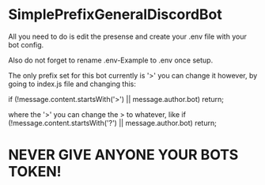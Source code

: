 # SimplePrefixGeneralDiscordBot

All you need to do is edit the presense and create your .env file with your bot config.

Also do not forget to rename .env-Example to .env once setup.

The only prefix set for this bot currently is '>' you can change it however, by going to index.js file and changing this:

if (!message.content.startsWith('>') || message.author.bot) return; 

where the '>' you can change the > to whatever, like if (!message.content.startsWith('?') || message.author.bot) return;

# NEVER GIVE ANYONE YOUR BOTS TOKEN!
